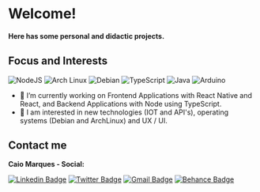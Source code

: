 <h1>Welcome!</h1>
<h4>Here has some personal and didactic projects.</h4>
<h2>Focus and Interests</h2>

![NodeJS](https://img.shields.io/badge/-Node-80bd01?style=for-the-badge&logo=node.js&logoColor=white)
![Arch Linux](https://img.shields.io/badge/-Arch%20Linux-1793d1?style=for-the-badge&logo=Arch%20Linux&logoColor=white)
![Debian](https://img.shields.io/badge/-Debian-a81d33?style=for-the-badge&logo=Debian&logoColor=white)
![TypeScript](https://img.shields.io/badge/-TypeScript-007acc?style=for-the-badge&logo=TypeScript&logoColor=white)
![Java](https://img.shields.io/badge/-Java-007396?style=for-the-badge&logo=Java&logoColor=white)
![Arduino](https://img.shields.io/badge/-Arduino-00979d?style=for-the-badge&logo=Arduino&logoColor=white)

- 🔭 I’m currently working on Frontend Applications with React Native and React, and Backend Applications with Node using TypeScript.
- 🤔 I am interested in new technologies (IOT and API's), operating systems (Debian and ArchLinux) and UX / UI.
<h2>Contact me</h2>
<b>Caio Marques - Social:</b>
<br>

[![Linkedin Badge](https://img.shields.io/badge/-LinkedIn-blue?style=for-the-badge&logo=Linkedin&logoColor=white&link=https:https://www.linkedin.com/in/caiomarqs/)](https://www.linkedin.com/in/caiomarqs/)
[![Twitter Badge](https://img.shields.io/badge/-Twitter-1ca0f1?style=for-the-badge&labelColor=1ca0f1&logo=twitter&logoColor=white&link=https://twitter.com/duascormaneira)](https://twitter.com/duascormaneira)
[![Gmail Badge](https://img.shields.io/badge/-Gmail-c14438?style=for-the-badge&logo=Gmail&logoColor=white&link=mailto:caiomarques1412@gmail.com)](mailto:caiomarques1412@gmail.com)
[![Behance Badge](https://img.shields.io/badge/-Behance-blue?style=for-the-badge&logo=Behance&logoColor=white&link=https://www.behance.net/caiomarques1mailto:caiomarques1412@gmail.com)](https://www.behance.net/caiomarques1)
